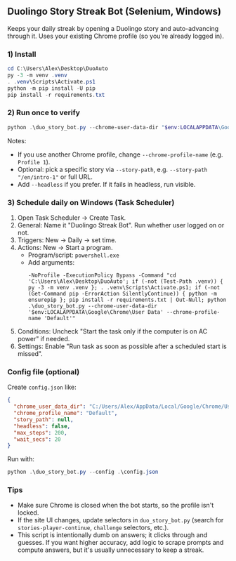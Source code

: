 ## Duolingo Story Streak Bot (Selenium, Windows)

Keeps your daily streak by opening a Duolingo story and auto-advancing through it. Uses your existing Chrome profile (so you're already logged in).

### 1) Install

```powershell
cd C:\Users\Alex\Desktop\DuoAuto
py -3 -m venv .venv
. .venv\Scripts\Activate.ps1
python -m pip install -U pip
pip install -r requirements.txt
```

### 2) Run once to verify

```powershell
python .\duo_story_bot.py --chrome-user-data-dir "$env:LOCALAPPDATA\Google\Chrome\User Data" --chrome-profile-name "Default"
```

Notes:

- If you use another Chrome profile, change `--chrome-profile-name` (e.g. `Profile 1`).
- Optional: pick a specific story via `--story-path`, e.g. `--story-path "/en/intro-1"` or full URL.
- Add `--headless` if you prefer. If it fails in headless, run visible.

### 3) Schedule daily on Windows (Task Scheduler)

1. Open Task Scheduler → Create Task.
2. General: Name it "Duolingo Streak Bot". Run whether user logged on or not.
3. Triggers: New → Daily → set time.
4. Actions: New → Start a program.
   - Program/script: `powershell.exe`
   - Add arguments:
     ```
     -NoProfile -ExecutionPolicy Bypass -Command "cd 'C:\Users\Alex\Desktop\DuoAuto'; if (-not (Test-Path .venv)) { py -3 -m venv .venv }; . .venv\Scripts\Activate.ps1; if (-not (Get-Command pip -ErrorAction SilentlyContinue)) { python -m ensurepip }; pip install -r requirements.txt | Out-Null; python .\duo_story_bot.py --chrome-user-data-dir '$env:LOCALAPPDATA\Google\Chrome\User Data' --chrome-profile-name 'Default'"
     ```
5. Conditions: Uncheck "Start the task only if the computer is on AC power" if needed.
6. Settings: Enable "Run task as soon as possible after a scheduled start is missed".

### Config file (optional)

Create `config.json` like:

```json
{
  "chrome_user_data_dir": "C:/Users/Alex/AppData/Local/Google/Chrome/User Data",
  "chrome_profile_name": "Default",
  "story_path": null,
  "headless": false,
  "max_steps": 200,
  "wait_secs": 20
}
```

Run with:

```powershell
python .\duo_story_bot.py --config .\config.json
```

### Tips

- Make sure Chrome is closed when the bot starts, so the profile isn't locked.
- If the site UI changes, update selectors in `duo_story_bot.py` (search for `stories-player-continue`, `challenge` selectors, etc.).
- This script is intentionally dumb on answers; it clicks through and guesses. If you want higher accuracy, add logic to scrape prompts and compute answers, but it's usually unnecessary to keep a streak.
